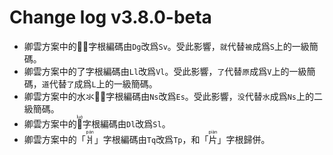 # Change log v3.8.0-beta

- 卿雲方案中的<span class="yuniversus"></span>字根編碼由`Dg`改爲`Sv`。受此影響，`就`代替`被`成爲`S`上的一級簡碼。
- 卿雲方案中的<span class="yuniversus">了</span>字根編碼由`Ll`改爲`Vl`。受此影響，`了`代替`原`成爲`V`上的一級簡碼，`道`代替`了`成爲`L`上的一級簡碼。
- 卿雲方案中的<span class="yuniversus">水氺</span>字根編碼由`Ns`改爲`Es`。受此影響，`没`代替`水`成爲`Ns`上的二級簡碼。
- 卿雲方案中的<span class="yuniversus"><ruby><rt>luò</rt></ruby></span>字根編碼由`Dl`改爲`Sl`。
- 卿雲方案中的「<ruby>爿<rt>pán</rt></ruby>」字根編碼由`Tq`改爲`Tp`，和「<ruby>片<rt>piàn</rt></ruby>」字根歸併。